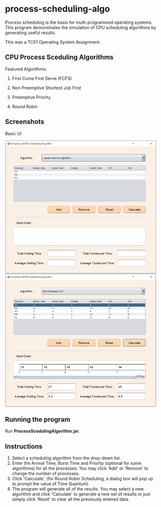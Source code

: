 # process-scheduling-algo
Process scheduling is the basis for multi-programmed operating systems. This program demonstrates the simulation of CPU scheduling algorithms by generating useful results.

This was a TC01 Operating System Assignment.



<h2>
    CPU Process Sceduling Algorithms
</h2>

Featured Algorithms:

1. First Come First Serve (FCFS)

2. Non Preemptive Shortest Job First

3. Preemptive Priority

4. Round Robin

   

<h2>
    Screenshots
</h2>

Basic UI


<img align="center" src="https://github.com/BingQuanChua/process-scheduling-algo/blob/master/ProcessScheduling/screenshot/ss1.PNG" width="500" height="440">

<img align="center" src="https://github.com/BingQuanChua/process-scheduling-algo/blob/master/ProcessScheduling/screenshot/ss2.PNG" width="500" height="440">




<h2>
  Running the program
</h2>

Run **ProcessScedulingAlgorithm.jar**.



<h2>
    Instructions
</h2>

1. Select a scheduling algorithm from the drop-down list.
2. Enter the Arrival Time, Burst Time and Priority (optional for some algorithms) for all the processes. You may click 'Add' or 'Remove' to change the number of processes.
3. Click 'Calculate'. 
   (for Round Robin Scheduling, a dialog box will pop up to prompt the value of Time Quantum)
4. The program will generate all of the results. 
   You may select a new algorithm and click 'Calculate' to generate a new set of results or just simply click 'Reset' to clear all the previously entered data.

